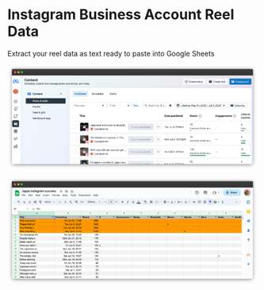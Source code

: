 # Instagram Business Account Reel Data

Extract your reel data as text ready to paste into Google Sheets

![Instagram page example](./instagram-business.png)

![Google sheets example](./google-sheets.png)